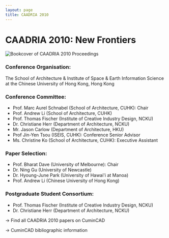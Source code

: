 ```yaml
---
layout: page
title: CAADRIA 2010
---
```


# CAADRIA 2010: New Frontiers

![Bookcover of CAADRIA 2010 Proceedings](/img/caadria2010.png)

### Conference Organisation:
The School of Architecture & Institute of Space & Earth Information Science at the Chinese University of Hong Kong, Hong Kong

### Conference Committee:
* Prof. Marc Aurel Schnabel (School of Architecture, CUHK): Chair
* Prof. Andrew Li (School of Architecture, CUHK)
* Prof. Thomas Fischer (Institute of Creative Industry Design, NCKU)
* Dr. Christiane Herr (Department of Architecture, NCKU)
* Mr. Jason Carlow (Department of Architecture, HKU)
* Prof Jin-Yen Tsou (ISEIS, CUHK): Conference Senior Advisor
* Ms. Christine Ko (School of Architecture, CUHK): Executive Assistant

### Paper Selection:
* Prof. Bharat Dave (University of Melbourne): Chair
* Dr. Ning Gu (University of Newcastle)
* Dr. Hyoung-June Park (University of Hawai'i at Manoa)
* Prof. Andrew Li (Chinese University of Hong Kong)

### Postgraduate Student Consortium:
* Prof. Thomas Fischer (Institute of Creative Industry Design, NCKU)
* Dr. Christiane Herr (Department of Architecture, NCKU)

&rarr; Find all CAADRIA 2010 papers on CuminCAD

&rarr; CuminCAD bibliographic information
